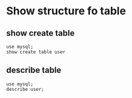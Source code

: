 # Show structure fo table

## show create table 

```
use mysql;
show create table user 
````

## describe table 

```
use mysql;
describe user;

